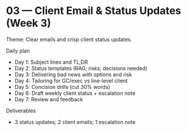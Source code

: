 # 03 — Client Email & Status Updates (Week 3)

Theme: Clear emails and crisp client status updates.

Daily plan
- Day 1: Subject lines and TL;DR
- Day 2: Status templates (RAG; risks; decisions needed)
- Day 3: Delivering bad news with options and risk
- Day 4: Tailoring for GC/exec vs line-level client
- Day 5: Concision drills (cut 30% words)
- Day 6: Draft weekly client status + escalation note
- Day 7: Review and feedback

Deliverables
- 3 status updates; 2 client emails; 1 escalation note
